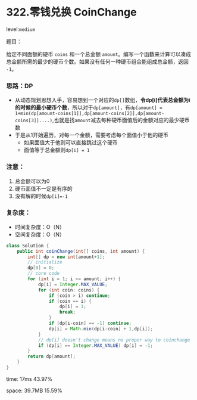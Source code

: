 # 322.零钱兑换 CoinChange

level:`medium`

题目：

给定不同面额的硬币 `coins` 和一个总金额 `amount`。编写一个函数来计算可以凑成总金额所需的最少的硬币个数。如果没有任何一种硬币组合能组成总金额，返回 `-1`。



### 思路：DP

- 从动态规划思想入手，容易想到一个对应的`dp[]`数组，**令dp[i]代表总金额为i的时候的最小硬币个数**，所以对于`dp[amount]`，有`dp[amount] = 1+min(dp[amount-coins[1]],dp[amount-coins[2]],dp[amount-coins[3]]....)`,也就是找`amount`减去每种硬币面值后的金额对应的最少硬币数
- 于是从1开始遍历，对每一个金额，需要考虑每个面值小于他的硬币
  - 如果面值大于他则可以直接跳过这个硬币
  - 面值等于总金额则`dp[i] = 1`

### 注意：

1. 总金额可以为0
2. 硬币面值不一定是有序的
3. 没有解的时候`dp[i]=-1`

### 复杂度：

- 时间复杂度：O（N）
- 空间复杂度：O（N）

```java
class Solution {
    public int coinChange(int[] coins, int amount) {
        int[] dp = new int[amount+1];
        // initialize
        dp[0] = 0;
		// core code
        for (int i = 1; i <= amount; i++) {
            dp[i] = Integer.MAX_VALUE;
            for (int coin: coins) {
                if (coin > i) continue;
                if (coin == i) {
                    dp[i] = 1;
                    break;
                }
                if (dp[i-coin] == -1) continue;
                dp[i] = Math.min(dp[i-coin] + 1,dp[i]);
            }
            // dp[i] doesn't change means no proper way to coinchange
            if (dp[i] == Integer.MAX_VALUE) dp[i] = -1;
        }
        return dp[amount];
    }
}
```

time: 17ms 43.97%

space: 39.7MB 15.59%